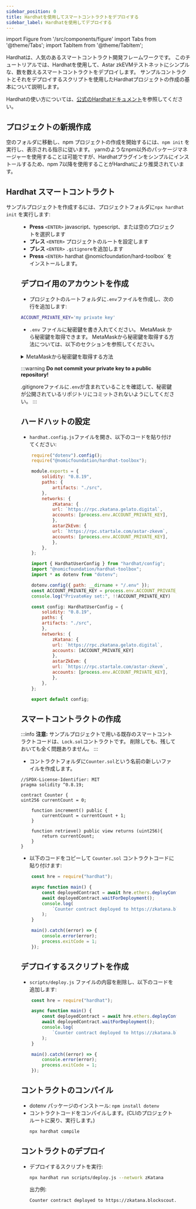 ```yaml
---
sidebar_position: 0
title: Hardhatを使用してスマートコントラクトをデプロイする
sidebar_label: Hardhatを使用してデプロイする
---
```

import Figure from '/src/components/figure'
import Tabs from '@theme/Tabs';
import TabItem from '@theme/TabItem';

Hardhatは、人気のあるスマートコントラクト開発フレームワークです。 このチュートリアルでは、Hardhatを使用して、Astar zkEVMテストネットにシンプルな、数を数えるスマートコントラクトをデプロイします。
サンプルコントラクトとそれをデプロイするスクリプトを使用したHardhatプロジェクトの作成の基本について説明します。

Hardhatの使い方については、[公式のHardhatドキュメント](https://hardhat.org/getting-started/)を参照してください。

## プロジェクトの新規作成

空のフォルダに移動し、npm プロジェクトの作成を開始するには、`npm init` を実行し、表示される指示に従います。 yarnのようなnpm以外のパッケージマネージャーを使用することは可能ですが、Hardhatプラグインをシンプルにインストールするため、npm 7以降を使用することがHardhatにより推奨されています。

## Hardhat スマートコントラクト

サンプルプロジェクトを作成するには、プロジェクトフォルダに`npx hardhat init` を実行します:

<Figure src={require('/docs/build/zkEVM/smart-contracts/img/hardhat-init.png').default} width="100%" />

- **Press** `<ENTER>` javascript、typescript、または空のプロジェクトを選択します
- **プレス** `<ENTER>` プロジェクトのルートを設定します
- **プレス** `<ENTER>` `.gitignore`を追加します
- **Press** `<ENTER>` hardhat @nomicfoundation/hard-toolbox\` をインストールします。

## デプロイ用のアカウントを作成

- プロジェクトのルートフォルダに`.env`ファイルを作成し、次の行を追加します:

```bash
ACCOUNT_PRIVATE_KEY='my private key'
```

- `.env` ファイルに秘密鍵を書き入れてください。 MetaMask から秘密鍵を取得できます。 MetaMaskから秘密鍵を取得する方法については、以下のセクションを参照してください。

<details>
<summary>MetaMaskから秘密鍵を取得する方法</summary>

- MetaMaskウィンドウの右上にある垂直方向の3つの点をクリックします

- **アカウントの詳細**を選択し、**秘密鍵を表示**をクリックしてください

- 秘密鍵を表示するには、メタマスクのパスワードを入力してください

- 秘密鍵をコピーし、`.env`ファイルに貼り付けます。

</details>

:::warning
**Do not commit your private key to a public repository!**

.gitignoreファイルに`.env`が含まれていることを確認して、秘密鍵が公開されているリポジトリにコミットされないようにしてください。
:::

## ハードハットの設定

- `hardhat.config.js`ファイルを開き、以下のコードを貼り付けてください:

<Tabs>
<TabItem value="javascript" label="Javascript" default>

```js
    require("dotenv").config();
    require("@nomicfoundation/hardhat-toolbox");

    module.exports = {
        solidity: "0.8.19",
        paths: {
            artifacts: "./src",
        },
        networks: {
            zKatana: {
            url: `https://rpc.zkatana.gelato.digital`,
            accounts: [process.env.ACCOUNT_PRIVATE_KEY],
            },
            astarZkEvm: {
            url: `https://rpc.startale.com/astar-zkevm`,
            accounts: [process.env.ACCOUNT_PRIVATE_KEY],
            },
        },
    };
```
</TabItem>
<TabItem value="typescript" label="Typescript" >

```js
    import { HardhatUserConfig } from "hardhat/config";
    import "@nomicfoundation/hardhat-toolbox";
    import * as dotenv from "dotenv";

    dotenv.config({ path: __dirname + "/.env" });
    const ACCOUNT_PRIVATE_KEY = process.env.ACCOUNT_PRIVATE_KEY || "";
    console.log("PrivateKey set:", !!ACCOUNT_PRIVATE_KEY)

    const config: HardhatUserConfig = {
        solidity: "0.8.19",
        paths: {
        artifacts: "./src",
        },
        networks: {
            zKatana: {
            url: `https://rpc.zkatana.gelato.digital`,
            accounts: [ACCOUNT_PRIVATE_KEY]
            },
            astarZkEvm: {
            url: `https://rpc.startale.com/astar-zkevm`,
            accounts: [process.env.ACCOUNT_PRIVATE_KEY],
            },
        },
    };

    export default config;
```

</TabItem>
</Tabs>

## スマートコントラクトの作成
:::info
**注意:** サンプルプロジェクトで用いる既存のスマートコントラクトコードは、`Lock.sol`コントラクトです。 削除しても、残しておいても全く問題ありません。
:::
- コントラクトフォルダに`Counter.sol`という名前の新しいファイルを作成します。

```solidity
//SPDX-License-Identifier: MIT
pragma solidity ^0.8.19;

contract Counter {
uint256 currentCount = 0;

    function increment() public {
        currentCount = currentCount + 1;
    }

    function retrieve() public view returns (uint256){
        return currentCount;
    }
}
```

- 以下のコードをコピーして `Counter.sol` コントラクトコードに貼り付けます:

```js
    const hre = require("hardhat");

    async function main() {
        const deployedContract = await hre.ethers.deployContract("Counter");
        await deployedContract.waitForDeployment();
        console.log(
            `Counter contract deployed to https://zkatana.blockscout.comtale.com/address/${deployedContract.target}`
        );
    }

    main().catch((error) => {
        console.error(error);
        process.exitCode = 1;
    });
```

## デプロイするスクリプトを作成

- `scripts/deploy.js` ファイルの内容を削除し、以下のコードを追加します:

```js
    const hre = require("hardhat");

    async function main() {
        const deployedContract = await hre.ethers.deployContract("Counter");
        await deployedContract.waitForDeployment();
        console.log(
            `Counter contract deployed to https://zkatana.blockscout.comtale.com/address/${deployedContract.target}`
        );
    }

    main().catch((error) => {
        console.error(error);
        process.exitCode = 1;
    });
```

## コントラクトのコンパイル
- dotenv パッケージのインストール: `npm install dotenv`
- コントラクトコードをコンパイルします。(CLIのプロジェクトルートに戻り、実行します。)
    ```bash
    npx hardhat compile
    ```

## コントラクトのデプロイ

- デプロイするスクリプトを実行:
    ```bash
    npx hardhat run scripts/deploy.js --network zKatana
    ```

    出力例:

    ```bash
    Counter contract deployed to https://zkatana.blockscout.comtale.com/address/0x8731DC57f9C7e01f5Ba733E7a10692cA540862f8
    ```
